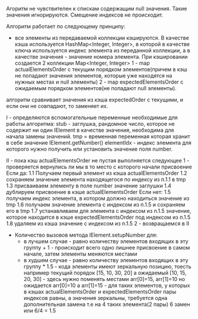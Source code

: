 Агоритм не чувствителен к спискам содержащим null значения. Такие значения игнорируются. Смещение индексов не происходит.

Алгоритм работает по следующему принципу:
   - все элементы из передаваемой коллекции кэшируются. В качестве кэша используется HashMap<Integer, Integer>,
   в которой в качестве ключа используется индекс элемента из переданной коллекции, а в качестве
   значения - значение номера элемента.
   При кэшировании создается 2 коллекции Map<Integer, Integer>
   1 - map actualElementsOrder с текущим порядком элементов(причем в кэш не попадают значения элементов, 
   которые уже находятся на нужных местах и null элементы)
   2 - map expectedElementsOrder с ожидаемым порядком элементов(не попадают null элементы).

   алгоритм сравнивает значения из кэша expectedOrder с текущими, и если они не совпадают, то заменяет их.
   
   I - определяются вспомогательные переменные необходимые для работы алгоритма:
        stub - заглушка, рандомное число, которое не содержит ни один IElement в качестве значения, необходима для начала замены значений.
        tmp = временная переменная которая хранит в себе значение IElement.getNumber()
        elementIdx - индекс элемента для которого нужно получить или установить значение поля number.
        
   II - пока кэш actualElementsOrder не пустая выполняется следующее
        1 - проверяется вернулись ли мы в то место с которого начали присвоение
        Если да:
            1.1 Получаем первый элемент из кэша actualElementsOrder
            1.2 сохраняем значение элемента находящегося по индексу из п.1.1 в tmp
            1.3 присваиваем элементу в поле number значение заглушки
            1.4 дублируем присвоение в кэше actualElementsOrder
        Если нет:
            1.5 получаем индекс элемента, в котором должно находиться значение из tmp
            1.6 получаем значение элемента с индексом из п.1.5 и сохраняем его в tmp
            1.7 устанавливаем для элемента с индексом из п.1.5 значение, 
            которое находится в кэше expectedElementsOrder под индексом из п.1.5
            1.8 удаляем из кэша значение с индексом из п.1.5
        2 - возвращаемся в II
 
   * Количество вызовов метода IElement.setupNumber для:
       - в лучшем случае - равно количеству элементов входящих в эту группу + 1 - происходит всего одно лишнее 
       присвоение в самом начале, затем элементы меняются местами
       - в худшем случае - равно количеству элементов входящих в эту группу * 1.5 - кода элементы имеют зеркальную позицию,
       тоесть например текущий порядок [15, 10, 30, 20] а ожидаемый [10, 15, 20, 30] - здесь нужно поменять местами 
       arr[0]=15, arr[1]=10 но ожидается arr[0]=10 a arr[1]=15 - для таких элементов, у которых в 
       кэшах actualElementsOrder и expectedElementsOrder пары индексов равны, а значения зеркальны, 
       требуется одна дополнительная замена т.е на 4 таких элемента(2 пары) 6 замен или 6/4 = 1.5
       
    
       